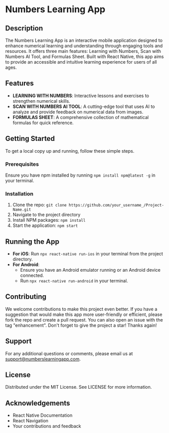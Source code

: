 # Numbers Learning App

## Description
The Numbers Learning App is an interactive mobile application designed to enhance numerical learning and understanding through engaging tools and resources. It offers three main features: Learning with Numbers, Scan with Numbers AI Tool, and Formulas Sheet. Built with React Native, this app aims to provide an accessible and intuitive learning experience for users of all ages.

## Features
- **LEARNING WITH NUMBERS**: Interactive lessons and exercises to strengthen numerical skills.
- **SCAN WITH NUMBERS AI TOOL**: A cutting-edge tool that uses AI to analyze and provide feedback on numerical data from images.
- **FORMULAS SHEET**: A comprehensive collection of mathematical formulas for quick reference.

## Getting Started
To get a local copy up and running, follow these simple steps.

### Prerequisites
Ensure you have npm installed by running `npm install npm@latest -g` in your terminal.

### Installation
1. Clone the repo: `git clone https://github.com/your_username_/Project-Name.git`
2. Navigate to the project directory
3. Install NPM packages: `npm install`
4. Start the application: `npm start`

## Running the App
- **For iOS**: Run `npx react-native run-ios` in your terminal from the project directory.
- **For Android**:
  - Ensure you have an Android emulator running or an Android device connected.
  - Run `npx react-native run-android` in your terminal.

## Contributing
We welcome contributions to make this project even better. If you have a suggestion that would make this app more user-friendly or efficient, please fork the repo and create a pull request. You can also open an issue with the tag "enhancement". Don't forget to give the project a star! Thanks again!

## Support
For any additional questions or comments, please email us at support@numberslearningapp.com.

## License
Distributed under the MIT License. See LICENSE for more information.

## Acknowledgements
- React Native Documentation
- React Navigation
- Your contributions and feedback
